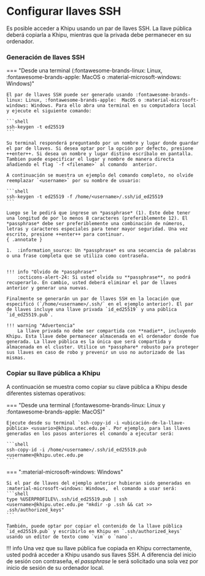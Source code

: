 # Configurar llaves SSH

Es posible acceder a Khipu usando un par de llaves SSH. La llave pública deberá copiarla a Khipu, mientras que la privada debe permanecer en su ordenador. 

### Generación de llaves SSH

=== "Desde una terminal (:fontawesome-brands-linux: Linux, :fontawesome-brands-apple:  MacOS o :material-microsoft-windows: Windows)"

    El par de llaves SSH puede ser generado usando :fontawesome-brands-linux: Linux, :fontawesome-brands-apple:  MacOS o :material-microsoft-windows: Windows. Para ello abra una terminal en su computadora local y ejecute el siguiente comando:

    ```shell
    ssh-keygen -t ed25519
    ```

    Su terminal responderá preguntando por un nombre y lugar donde guardar el par de llaves. Si desea optar por la opción por defecto, presione ++enter++. Si desea un nombre y lugar distino escríbalo en pantalla. Tambien puede especificar el lugar y nombre de manera directa añadiendo el flag `-f <filename>` al comando  anterior. 
    
    A continuación se muestra un ejemplo del comando completo, no olvide reemplazar `<username>` por su nombre de usuario:

    ```shell
    ssh-keygen -t ed25519 -f /home/<username>/.ssh/id_ed25519
    ```

    Luego se le pedirá que ingrese un *passphrase* (1). Este debe tener una longitud de por lo menos 8 caracteres (preferiblemente 12). El *passphrase* debe ser preferiblemente una combinación de números, letras y caracteres especiales para tener mayor seguridad. Una vez escrito, presione ++enter++ para continuar.
    { .annotate }

    1.  :information_source: Un *passphrase* es una secuencia de palabras o una frase completa que se utiliza como contraseña.


    !!! info "Olvido de *passphrase*"
        :octicons-alert-24: Si usted olvida su **passphrase**, no podrá recuperarlo. En cambio, usted deberá eliminar el par de llaves anterior y generar una nuevas.

    Finalmente se generarán un par de llaves SSH en la locación que especificó (`/home/<username>/.ssh/` en el ejemplo anterior). El par de llaves incluye una llave privada `id_ed25519` y una pública `id_ed25519.pub`. 

    !!! warning "Advertencia"
        La llave privada no debe ser compartida con **nadie**, incluyendo Khipu. Esta llave debe permanecer almacenada en el ordenador donde fue generada. La llave pública es la única que será compartida y almacenada en el cluster. Utilice un *passphare* robusto para proteger sus llaves en caso de robo y prevenir un uso no autorizado de las mismas.
        


### Copiar su llave pública a Khipu


A continuación se muestra como copiar su clave pública a Khipu desde diferentes sistemas operativos:

=== "Desde una terminal (:fontawesome-brands-linux: Linux y  :fontawesome-brands-apple:  MacOS)"
    
    Ejecute desde su terminal `ssh-copy-id -i <ubicación-de-la-llave-pública> <usuario>@khipu.utec.edu.pe`. Por ejemplo, para las llaves generadas en los pasos anteriores el comando a ejecutar será:

    ```shell
    ssh-copy-id -i /home/<username>/.ssh/id_ed25519.pub <username>@khipu.utec.edu.pe
    ```
=== ":material-microsoft-windows: Windows"

    Si el par de llaves del ejemplo anterior hubieran sido generadas en :material-microsoft-windows: Windows,  el comando a usar será: 
    ```shell
    type %USERPROFILE%\.ssh/id_ed25519.pub | ssh <username>@khipu.utec.edu.pe "mkdir -p .ssh && cat >> .ssh/authorized_keys"
    ```

    También, puede optar por copiar el contenido de la llave pública `id_ed25519.pub` y escribirlo en Khipu en `.ssh/authorized_keys` usando un editor de texto como `vim` o `nano`.

!!! info
    Una vez que su llave pública fue copiada en Khipu correctamente, usted podrá acceder a Khipu usando sus llaves SSH. A diferencia del inicio de sesión con contraseña, el *passphrase* le será solicitado una sola vez por inicio de sesión de su ordenador local. 